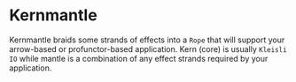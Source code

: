 # Kernmantle

Kernmantle braids some strands of effects into a `Rope` that will support your
arrow-based or profunctor-based application. Kern (core) is usually `Kleisli IO`
while mantle is a combination of any effect strands required by your
application.
